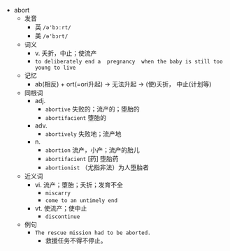 - abort
  - 发音
    - 英 `/ə'bɔːrt/`
    - 美 `/ə'bɔrt/`
  - 词义
    - v. 夭折，中止；使流产
    - `to deliberately end a  pregnancy  when the baby is still too young to live`
  - 记忆
    - ab(相反) + ort(=ori升起) → 无法升起 → (使)夭折， 中止(计划等)
  - 同根词
    - adj.
      - `abortive` 失败的；流产的；堕胎的
      - `abortifacient` 堕胎的
    - adv.
      - `abortively` 失败地；流产地
    - n.
      - `abortion` 流产，小产；流产的胎儿
      - `abortifacient` [药] 堕胎药
      - `abortionist` （尤指非法）为人堕胎者
  - 近义词
    - vi. 流产；堕胎；夭折；发育不全
      - `miscarry`
      - `come to an untimely end`
    - vt. 使流产；使中止
      - `discontinue`
  - 例句
    - `The rescue mission had to be aborted.`
      - 救援任务不得不停止。

